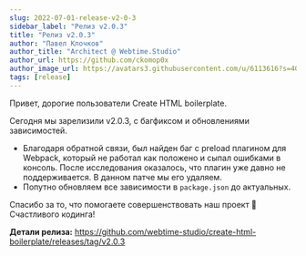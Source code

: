 ```yaml
---
slug: 2022-07-01-release-v2-0-3
sidebar_label: "Релиз v2.0.3"
title: "Релиз v2.0.3"
author: "Павел Клочков"
author_title: "Architect @ Webtime.Studio"
author_url: https://github.com/ckomop0x
author_image_url: https://avatars3.githubusercontent.com/u/6113616?s=400&v=4
tags: [release]
---
```


Привет, дорогие пользователи Create HTML boilerplate.

Сегодня мы зарелизили v2.0.3, с багфиксом и обновлениями зависимостей.

- Благодаря обратной связи, был найден баг с preload плагином для Webpack, который не работал как положено и сыпал ошибками в консоль. После исследования оказалось, что плагин уже давно не поддерживается. В данном патче мы его удаляем.
- Попутно обновляем все зависимости в `package.json` до актуальных.

Спасибо за то, что помогаете совершенствовать наш проект 🧡
Счастливого кодинга!

**Детали релиза:**
https://github.com/webtime-studio/create-html-boilerplate/releases/tag/v2.0.3
